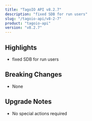 ```yaml
---
title: "TagoIO API v8.2.7"
description: "fixed SDB for run users"
slug: "/tagoio-api/v8-2-7"
product: "tagoio-api"
version: "v8.2.7"
---
```


## Highlights

- fixed SDB for run users

## Breaking Changes

- None

## Upgrade Notes

- No special actions required
